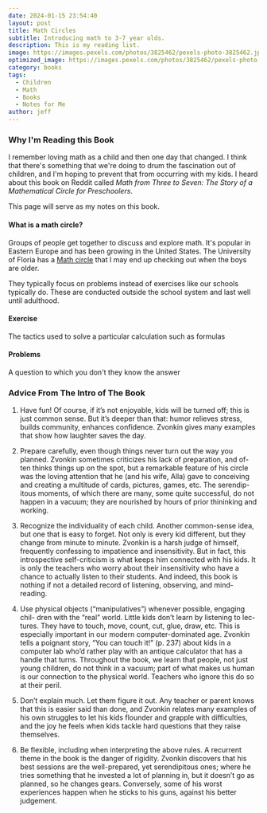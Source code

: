```yaml
---
date: 2024-01-15 23:54:40
layout: post
title: Math Circles
subtitle: Introducing math to 3-7 year olds.
description: This is my reading list.
image: https://images.pexels.com/photos/3825462/pexels-photo-3825462.jpeg
optimized_image: https://images.pexels.com/photos/3825462/pexels-photo-3825462.jpeg
category: books
tags:
  - Children
  - Math
  - Books
  - Notes for Me 
author: jeff
---
```

### Why I'm Reading this Book
I remember loving math as a child and then one day that changed.
I think that there's something that we're doing to drum the
fascination out of children, and I'm hoping to prevent that from
occurring with my kids. I heard about this book on Reddit called
<i>Math from Three to Seven: The Story of a Mathematical Circle for Preschoolers</i>.

This page will serve as my notes on this book.

#### What is a math circle?
Groups of people get together to discuss and explore math.
It's popular in Eastern Europe and has been growing in the
United States. The University of Floria has a [Math circle](https://circle.math.ufl.edu/)
that I may end up checking out when the boys are older.

They typically focus on problems instead of exercises like our
schools typically do. These are conducted outside the school
system and last well until adulthood.

#### Exercise
The tactics used to solve a particular calculation such as 
formulas

#### Problems
A question to which you don't they know the answer


### Advice From The Intro of The Book
1. Have fun! Of course, if it’s not enjoyable, kids will be turned off; this
is just common sense. But it’s deeper than that: humor relieves stress,
builds community, enhances confidence. Zvonkin gives many examples
that show how laughter saves the day.
2. Prepare carefully, even though things never turn out the way you
planned. Zvonkin sometimes criticizes his lack of preparation, and of-
ten thinks things up on the spot, but a remarkable feature of his circle
was the loving attention that he (and his wife, Alla) gave to conceiving
and creating a multitude of cards, pictures, games, etc. The serendip-
itous moments, of which there are many, some quite successful, do not
happen in a vacuum; they are nourished by hours of prior thininking
and working.
3. Recognize the individuality of each child. Another common-sense idea,
but one that is easy to forget. Not only is every kid different, but they
change from minute to minute. Zvonkin is a harsh judge of himself,
frequently confessing to impatience and insensitivity. But in fact, this
introspective self-criticism is what keeps him connected with his kids.
It is only the teachers who worry about their insensitivity who have
a chance to actually listen to their students. And indeed, this book
is nothing if not a detailed record of listening, observing, and mind-
reading.
4.  Use physical objects (“manipulatives”) whenever possible, engaging chil-
dren with the “real” world. Little kids don’t learn by listening to lec-
tures. They have to touch, move, count, cut, glue, draw, etc. This is
especially important in our modern computer-dominated age. Zvonkin
tells a poignant story, “You can touch it!” (p. 237) about kids in a
computer lab who’d rather play with an antique calculator that has
a handle that turns. Throughout the book, we learn that people, not
just young children, do not think in a vacuum; part of what makes us
human is our connection to the physical world. Teachers who ignore
this do so at their peril.

5.  Don’t explain much. Let them figure it out. Any teacher or parent
knows that this is easier said than done, and Zvonkin relates many
examples of his own struggles to let his kids flounder and grapple with
difficulties, and the joy he feels when kids tackle hard questions that
they raise themselves.
6. Be flexible, including when interpreting the above rules. A recurrent
theme in the book is the danger of rigidity. Zvonkin discovers that his
best sessions are the well-prepared, yet serendipitous ones; where he
tries something that he invested a lot of planning in, but it doesn’t go as
planned, so he changes gears. Conversely, some of his worst experiences
happen when he sticks to his guns, against his better judgement.



